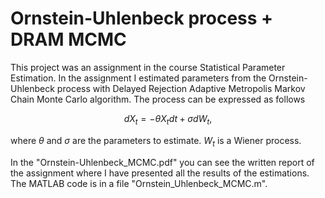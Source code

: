 # Ornstein-Uhlenbeck process + DRAM MCMC

This project was an assignment in the course Statistical Parameter Estimation. In the assignment I estimated parameters from the Ornstein-Uhlenbeck process with Delayed Rejection Adaptive Metropolis Markov Chain Monte Carlo algorithm. The process can be expressed as follows
```math
dX_{t} = -\theta X_{t} dt + \sigma dW_{t},
```
where $\theta$ and $\sigma$ are the parameters to estimate. $W_{t}$ is a Wiener process.

In the "Ornstein-Uhlenbeck_MCMC.pdf" you can see the written report of the assignment where I have presented all the results of the estimations. The MATLAB code is in a file "Ornstein_Uhlenbeck_MCMC.m".
